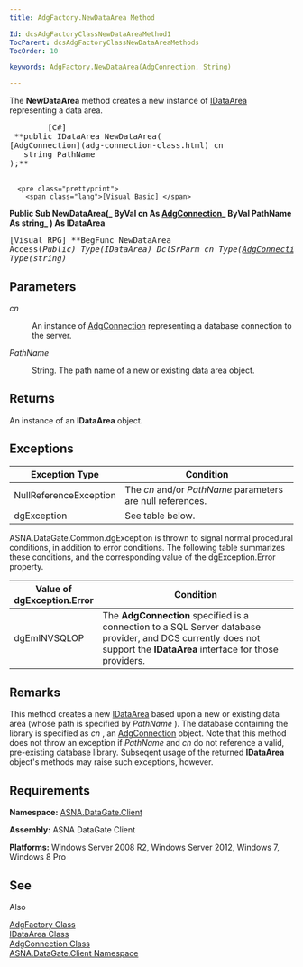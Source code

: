 ```yaml
---
title: AdgFactory.NewDataArea Method

Id: dcsAdgFactoryClassNewDataAreaMethod1
TocParent: dcsAdgFactoryClassNewDataAreaMethods
TocOrder: 10

keywords: AdgFactory.NewDataArea(AdgConnection, String)

---
```


The **NewDataArea** method creates a new instance of [IDataArea](idataarea-class.html) representing a data area.
<pre class="prettyprint">
        <span class="lang">[C#]</span>
 **public IDataArea NewDataArea(
[AdgConnection](adg-connection-class.html) cn
   string PathName
);** 
      </pre>
      <pre class="prettyprint">
        <span class="lang">[Visual Basic] </span>
 **Public Sub NewDataArea(_ 
   ByVal cn As [AdgConnection](adg-connection-class.html)_
   ByVal PathName As string_ 
) As IDataArea** 
      </pre>
      <pre class="prettyprint">
        <span class="lang">[Visual RPG]</span>
 **BegFunc NewDataArea Access(*Public) Type(IDataArea)
   DclSrParm cn Type([AdgConnection](adg-connection-class.html))
   DclSrParm PathName Type(*string)** 
      </pre>

## Parameters

<dl>
        <dt />
</dl>

*cn* 
<dl>
        <dd>

An instance of [AdgConnection](adg-connection-class.html) representing a database connection to the server.
</dd>
        <dt />
</dl>

*PathName* 
<dl>
        <dd>

String. The path name of a new or existing data area object.
</dd>
</dl>

## Returns

An instance of an **IDataArea** object.
## Exceptions



| Exception Type | Condition |
| ---- | ---- |
| NullReferenceException | The *cn* and/or *PathName* parameters are null references. |
| dgException | See table below. |



ASNA.DataGate.Common.dgException is thrown to signal normal procedural conditions, in addition to error conditions. The following table summarizes these conditions, and the corresponding value of the dgException.Error property.


| Value of 								<br /> 								dgException.Error | Condition |
| ---- | ---- |
| dgEmINVSQLOP | The **AdgConnection** specified is a connection to a SQL Server database provider, and DCS currently does not support the **IDataArea** interface for those providers. |



## Remarks

This method creates a new [IDataArea](idataarea-class.html) based upon a new or existing data area (whose path is specified by *PathName* ). The database containing the library is specified as *cn* , an [ AdgConnection](adg-connection-class-state-property.html) object. Note that this method does not throw an exception if *PathName* and *cn* do not reference a valid, pre-existing database library. Subseqent usage of the returned **IDataArea** object's methods may raise such exceptions, however. 
## Requirements

<span> **Namespace:** [ASNA.DataGate.Client](datagate-client-namespace.html) </span> 

<span> **Assembly:** ASNA DataGate Client</span> 

<span> **Platforms:** Windows Server 2008 R2, Windows Server 2012, Windows 7, Windows 8</span> Pro
## See 
Also


[AdgFactory Class](adg-factory-class.html)
      <br />
[IDataArea Class](idataarea-class.html)
      <br />
[AdgConnection Class](adg-connection-class.html)
      <br />
[ASNA.DataGate.Client Namespace](datagate-client-namespace.html)

